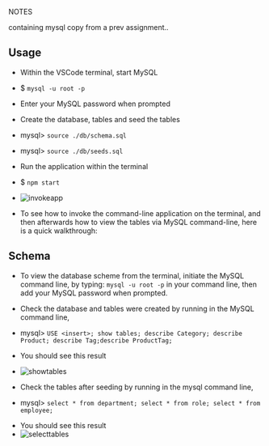 NOTES

containing mysql copy from a prev assignment..

## Usage
- Within the VSCode terminal, start MySQL
-   $ `mysql -u root -p`
- Enter your MySQL password when prompted

- Create the database, tables and seed the tables
-   mysql> `source ./db/schema.sql`
-   mysql> `source ./db/seeds.sql`
- Run the application within the terminal
-   $ `npm start`
- ![invokeapp](./img/<insert>.jpg "Start application")
- To see how to invoke the command-line application on the terminal, and then afterwards how to view the tables via MySQL command-line, here is a quick walkthrough:
<insert walkthrough link>

## Schema
- To view the database scheme from the terminal, initiate the MySQL command line, 
by typing:     `mysql -u root -p`    in your command line, then add your MySQL password when prompted.

- Check the database and tables were created by running in the MySQL command line,
* mysql> `USE <insert>; show tables; describe Category; describe Product; describe Tag;describe ProductTag;`
- You should see this result
- ![showtables](./img/<insert>.jpg "Show tables")

- Check the tables after seeding by running in the mysql command line,
* mysql> `select * from department; select * from role; select * from employee;`
- You should see this result
- ![selecttables](./img/<insert>.jpg "Select tables")